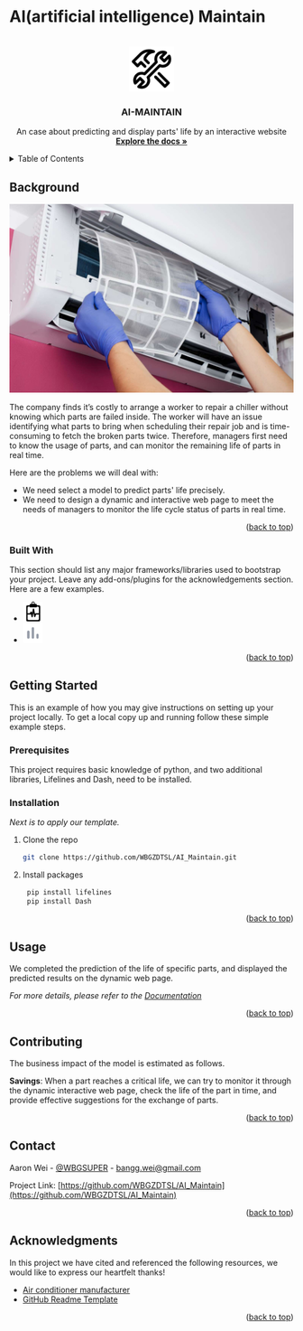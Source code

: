 # AI(artificial intelligence) Maintain
<a name="readme-top"> </a>


<!-- PROJECT LOGO -->
<br />
<div align="center">
  <a href="https://github.com/WBGZDTSL/AI_Maintain">
    <img src="Pic/Readme_image/repair.png" alt="Logo" width="80" height="80">
  </a>

  <h3 align="center">AI-MAINTAIN</h3>

  <p align="center">
    An case about  predicting and display parts' life by an interactive website
    <br />
    <a href="https://github.com/WBGZDTSL/AI_Maintain/tree/main/Document"><strong>Explore the docs »</strong></a>
    <br />
  </p>
</div>

<!-- TABLE OF CONTENTS -->
<details>
  <summary>Table of Contents</summary>
  <ol>
    <li>
      <a href="#background">Background</a>
      <ul>
        <li><a href="#built-with">Built With</a></li>
      </ul>
    </li>
    <li>
      <a href="#getting-started">Getting Started</a>
      <ul>
        <li><a href="#prerequisites">Prerequisites</a></li>
        <li><a href="#installation">Installation</a></li>
      </ul>
    </li>
    <li><a href="#usage">Usage</a></li>
    <li><a href="#contributing">Contributing</a></li>
    <li><a href="#contact">Contact</a></li>
    <li><a href="#acknowledgments">Acknowledgments</a></li>
  </ol>
</details>



<!-- ABOUT THE PROJECT -->
## Background

[<img alt="Air Conditioner Maintenance" src="Pic/Readme_image/Air Conditioner Maintenance.jpg"/>](https://www.penguincool.com/wp-content/uploads/2018/12/63086869_m.jpg)

The company finds it’s costly to arrange a worker to repair a chiller without knowing which parts are failed inside. The worker will have an issue identifying what parts to bring when scheduling their repair job and is time-consuming to fetch the broken parts twice. Therefore, managers first need to know the usage of parts, and can monitor the remaining life of parts in real time.

Here are the problems we will deal with:
* We need select a model to predict parts' life precisely.
* We need to design a dynamic and interactive web page to meet the needs of managers to monitor the life cycle status of parts in real time.

<p align="right">(<a href="#readme-top">back to top</a>)</p>



### Built With

This section should list any major frameworks/libraries used to bootstrap your project. Leave any add-ons/plugins for the acknowledgements section. Here are a few examples.

* [<img alt="Lifelines" height="35" src="Pic\Readme_image\lifelines.png" width="35"/>][Lifelines-url]
* [<img alt="Dash" height="35" src="Pic\Readme_image\dash-board.png" width="35"/>][Dash-url]


<p align="right">(<a href="#readme-top">back to top</a>)</p>



<!-- GETTING STARTED -->
## Getting Started

This is an example of how you may give instructions on setting up your project locally.
To get a local copy up and running follow these simple example steps.

### Prerequisites

This project requires basic knowledge of python, and two additional libraries, Lifelines and Dash, need to be installed.


### Installation

_Next is to apply our template._

1. Clone the repo
   ```sh
   git clone https://github.com/WBGZDTSL/AI_Maintain.git
   ```
2. Install packages
   ```pycon
    pip install lifelines
    pip install Dash 
   ```

<p align="right">(<a href="#readme-top">back to top</a>)</p>


<!-- USAGE EXAMPLES -->
## Usage

We completed the prediction of the life of specific parts, and displayed the predicted results on the dynamic web page.

_For more details, please refer to the [Documentation](https://github.com/WBGZDTSL/AI_Maintain/tree/main/Document)_

<p align="right">(<a href="#readme-top">back to top</a>)</p>



<!-- CONTRIBUTING -->
## Contributing

The business impact of the model is estimated as follows.

**Savings**:
When a part reaches a critical life, we can try to monitor it through the dynamic interactive web page, 
check the life of the part in time, and provide effective suggestions for the exchange of parts.

<p align="right">(<a href="#readme-top">back to top</a>)</p>



<!-- CONTACT -->
## Contact

Aaron Wei - [@WBGSUPER](https://twitter.com/WBGSUPER) - bangg.wei@gmail.com

Project Link: [https://github.com/WBGZDTSL/AI_Maintain](https://github.com/WBGZDTSL/AI_Maintain)

<p align="right">(<a href="#readme-top">back to top</a>)</p>



<!-- ACKNOWLEDGMENTS -->
## Acknowledgments

In this project we have cited and referenced the following resources, we would like to express our heartfelt thanks!

* [Air conditioner manufacturer](https://www.asahi.com/ajw/articles/13060517)
* [GitHub Readme Template](https://github.com/othneildrew/Best-README-Template)

<p align="right">(<a href="#readme-top">back to top</a>)</p>



<!-- MARKDOWN LINKS & IMAGES -->
<!-- https://www.markdownguide.org/basic-syntax/#reference-style-links -->
[Lifelines-url]: https://lifelines.readthedocs.io/en/latest/index.html#
[Dash-url]: https://dash.plotly.com/
